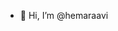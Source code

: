 - 👋 Hi, I’m @hemaraavi


<!---
hemaraavi/hemaraavi is a ✨ special ✨ repository because its `README.md` (this file) appears on your GitHub profile.
You can click the Preview link to take a look at your changes.
--->
